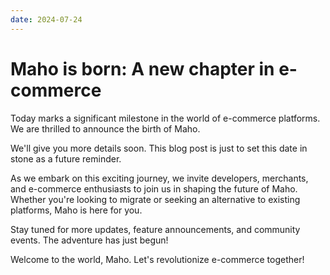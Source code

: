 ```yaml
---
date: 2024-07-24
---
```


# Maho is born: A new chapter in e-commerce

Today marks a significant milestone in the world of e-commerce platforms.
We are thrilled to announce the birth of Maho.

<!-- more -->

We'll give you more details soon. This blog post is just to set this date in stone as a future reminder.

As we embark on this exciting journey, we invite developers, merchants, and e-commerce enthusiasts to join us
in shaping the future of Maho. Whether you're looking to migrate or seeking an alternative to existing platforms,
Maho is here for you.

Stay tuned for more updates, feature announcements, and community events. The adventure has just begun!

Welcome to the world, Maho. Let's revolutionize e-commerce together!